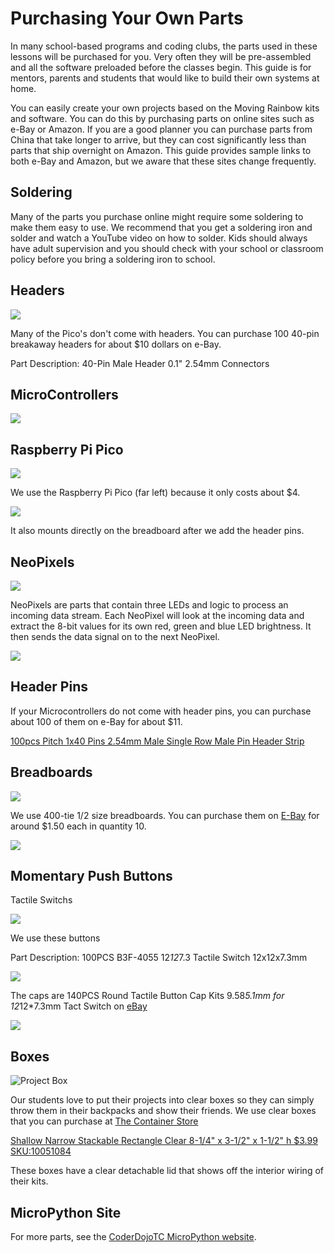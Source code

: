 # Purchasing Your Own Parts
In many school-based programs and coding clubs, the parts used in these lessons will be purchased for you.  Very often they will be pre-assembled and all the software preloaded before the classes begin.  This guide is for mentors, parents and students that would like to build their own systems at home.

You can easily create your own projects based on the Moving Rainbow kits and software.  You can do this by purchasing parts on online sites such as e-Bay or Amazon.  If you are a good planner you can purchase parts from China that take longer to arrive, but they can cost significantly less than parts that ship overnight on Amazon.  This guide provides sample links to both e-Bay and Amazon, but we aware that these sites change frequently.

## Soldering

Many of the parts you purchase online might require some soldering to make them easy to use.  We recommend that you get a soldering iron and solder and watch a YouTube video on how to solder.  Kids should always have adult supervision and you should check with your school or classroom policy before you bring a soldering iron to school.

## Headers
![](../img/headers.png)

Many of the Pico's don't come with headers.  You can purchase 100 40-pin breakaway headers for about $10 dollars on e-Bay.

Part Description: 40-Pin Male Header 0.1" 2.54mm Connectors

## MicroControllers

![](../img/microcontrollers.jpeg)

## Raspberry Pi Pico

![](../img/raspberry-pi-pico.png)

We use the Raspberry Pi Pico (far left) because it only costs about $4.

![](../img/pico-on-breadboard.png)

It also mounts directly on the breadboard after we add the header pins.

## NeoPixels

![](../img/neopixel-types.jpg)

NeoPixels are parts that contain three LEDs and logic to process an incoming data stream.  Each NeoPixel will look at the incoming data and extract the 8-bit values for its own red, green and blue LED brightness.  It then sends the data signal on to the next NeoPixel.

![](../img/WS2811B-black.png)

## Header Pins

If your Microcontrollers do not come with header pins, you can purchase about 100 of them on e-Bay for about $11.

[100pcs Pitch 1x40 Pins 2.54mm Male Single Row Male Pin Header Strip](https://www.ebay.com/itm/171936190989?hash=item280832120d%3Ag%3AQdMAAOSwEetV-YW%7E&LH_BIN=1)

## Breadboards

![](../img/breadboard.jpg)

We use 400-tie 1/2 size breadboards.  You can purchase them on [E-Bay](https://www.ebay.com/sch/185138/i.html?_nkw=solderless+Breadboard) for around $1.50 each in quantity 10.

![](../img/solderless-breadboards.png)

## Momentary Push Buttons

Tactile Switchs

![](../img/momentary-switch-button.png)

We use these buttons 

Part Description: 100PCS B3F-4055 12*12*7.3 Tactile Switch 12x12x7.3mm

![](../img/momentary-switch-buttons-ebay.png)

The caps are 140PCS Round Tactile Button Cap Kits 9.58*5.1mm for 12*12*7.3mm Tact Switch on [eBay](https://www.ebay.com/itm/401225666722)

![](../img/button-caps.png)

## Boxes
![Project Box](../img/project-box.png)

Our students love to put their projects into clear boxes so they can simply throw them in their backpacks and show their friends.  We use clear boxes that you can purchase at [The Container Store](https://www.containerstore.com/)


[Shallow Narrow Stackable Rectangle Clear 8-1/4" x 3-1/2" x 1-1/2" h $3.99 SKU:10051084](https://www.containerstore.com/s/gift-packaging/gift-boxes/12d?productId=10032168)

These boxes have a clear detachable lid that shows off the interior wiring of their kits.

## MicroPython Site

For more parts, see the [CoderDojoTC MicroPython website](https://www.coderdojotc.org/micropython/).




